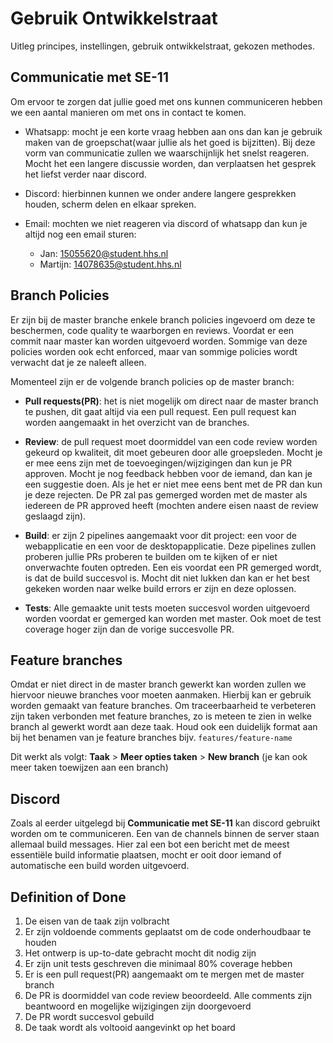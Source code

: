 # Gebruik Ontwikkelstraat
Uitleg principes, instellingen, gebruik ontwikkelstraat, gekozen methodes.

## Communicatie met SE-11
Om ervoor te zorgen dat jullie goed met ons kunnen communiceren hebben we een aantal manieren om met ons in contact te komen.

- Whatsapp: mocht je een korte vraag hebben aan ons dan kan je gebruik maken van de groepschat(waar jullie als het goed
 is bijzitten). Bij deze vorm van communicatie zullen we waarschijnlijk het snelst reageren. Mocht het een langere 
 discussie worden, dan verplaatsen het gesprek het liefst verder naar discord.

- Discord: hierbinnen kunnen we onder andere langere gesprekken houden, scherm delen en elkaar spreken.

- Email: mochten we niet reageren via discord of whatsapp dan kun je altijd nog een email sturen:  
  - Jan: 15055620@student.hhs.nl
  - Martijn: 14078635@student.hhs.nl
  

## Branch Policies
Er zijn bij de master branche enkele branch policies ingevoerd om deze te beschermen, code quality te waarborgen en 
reviews. Voordat er een commit naar master kan worden uitgevoerd worden. Sommige van deze policies worden ook echt 
enforced, maar van sommige policies wordt verwacht dat je ze naleeft alleen.

Momenteel zijn er de volgende branch policies op de master branch:
  - **Pull requests(PR)**: het is niet mogelijk om direct naar de master branch te pushen, dit gaat altijd via een pull 
  request. Een pull request kan worden aangemaakt in het overzicht van de branches.
  
  - **Review**: de pull request moet doormiddel van een code review worden gekeurd op kwaliteit, dit moet gebeuren door 
  alle        groepsleden. Mocht je er mee eens zijn met de toevoegingen/wijzigingen dan kun je PR approven. Mocht je 
  nog feedback hebben voor de iemand, dan kan je een suggestie doen. Als je het er niet mee eens bent met de PR dan kun 
  je deze rejecten. De PR zal pas gemerged worden met de master als iedereen de PR approved heeft (mochten andere eisen 
  naast de review geslaagd zijn).
  
  - **Build**: er zijn 2 pipelines aangemaakt voor dit project: een voor de webapplicatie en een voor de 
  desktopapplicatie. Deze pipelines zullen proberen jullie PRs proberen te builden om te kijken of er niet onverwachte 
  fouten optreden. Een eis voordat een PR gemerged wordt, is dat de build succesvol is. Mocht dit niet lukken dan kan 
  er het best gekeken worden naar welke build errors er zijn en deze oplossen.
  
  - **Tests**: Alle gemaakte unit tests moeten succesvol worden uitgevoerd worden voordat er gemerged kan worden met 
  master. Ook moet de test coverage hoger zijn dan de vorige succesvolle PR.

## Feature branches
Omdat er niet direct in de master branch gewerkt kan worden zullen we hiervoor nieuwe branches voor moeten aanmaken. 
Hierbij kan er gebruik worden gemaakt van feature branches. Om traceerbaarheid te verbeteren zijn taken verbonden 
met feature branches, zo is meteen te zien in welke branch al gewerkt wordt aan deze taak. Houd ook een duidelijk 
format aan bij het benamen van je feature branches bijv. `features/feature-name`

Dit werkt als volgt:
  **Taak** > **Meer opties taken** > **New branch** (je kan ook meer taken toewijzen aan een branch)

## Discord
Zoals al eerder uitgelegd bij **Communicatie met SE-11** kan discord gebruikt worden om te communiceren. Een van de 
channels binnen de server staan allemaal build messages. Hier zal een bot een bericht met de meest essentiële build 
informatie plaatsen, mocht er ooit door iemand of automatische een build worden uitgevoerd.

## Definition of Done

1. De eisen van de taak zijn volbracht
2. Er zijn voldoende comments geplaatst om de code onderhoudbaar te houden
3. Het ontwerp is up-to-date gebracht mocht dit nodig zijn
4. Er zijn unit tests geschreven die minimaal 80% coverage hebben
5. Er is een pull request(PR) aangemaakt om te mergen met de master branch
6. De PR is doormiddel van code review beoordeeld. Alle comments zijn beantwoord en mogelijke wijzigingen zijn doorgevoerd
7. De PR wordt succesvol gebuild 
8. De taak wordt als voltooid aangevinkt op het board


